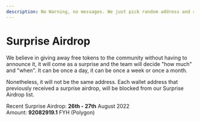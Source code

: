 ```yaml
---
description: No Warning, no messages. We just pick random address and send to them
---
```


# Surprise Airdrop

We believe in giving away free tokens to the community without having to announce it, it will come as a surprise and the team will decide "how much" and "when". It can be once a day, it can be once a week or once a month.

Nonetheless, it will not be the same address. Each wallet address that previously received a surprise airdrop, will be blocked from our Surprise Airdrop list.

Recent Surprise Airdrop: **26th - 27th** August 2022 \
Amount: **92082919.1** FYH (Polygon)
